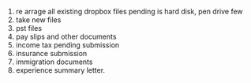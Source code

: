 1) re arrage all existing dropbox files pending is hard disk, pen drive few 
2) take new files
3) pst files 
4) pay slips and other documents
5) income tax pending submission
6) insurance submission
7) immigration documents
8) experience summary letter. 
